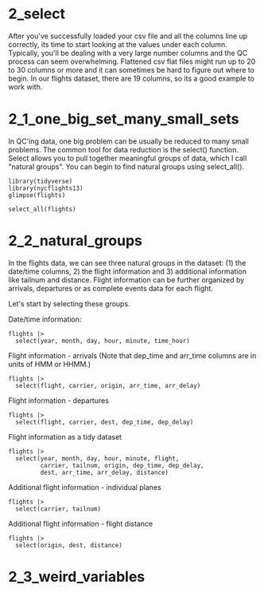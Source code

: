 
# 2_select

After you've successfully loaded your csv file and all the columns line up correctly, its time to start looking at the values under each column. Typically, you'll be dealing with a very large number columns and the QC process can seem overwhelming.  Flattened csv flat files might run up to 20 to 30 columns or more and it can sometimes be hard to figure out where to begin. In our flights dataset, there are 19 columns, so its a good example to work with.

# 2_1_one_big_set_many_small_sets

In QC'ing data, one big problem can be usually be reduced to many small problems. The common tool for data reduction is the select() function. Select allows you to pull together meaningful groups of data, which I call "natural groups". You can begin to find natural groups using select_all(). 


    library(tidyverse) 
    library(nycflights13)
    glimpse(flights)
    
    select_all(flights)

# 2_2_natural_groups

In the flights data, we can see three natural groups in the dataset: (1) the date/time columns, 2) the flight information and 3) additional information like tailnum and distance. Flight information can be further organized by arrivals, departures or as complete events data for each flight.

Let's start by selecting these groups.

Date/time information:

    flights |>
      select(year, month, day, hour, minute, time_hour)


Flight information - arrivals (Note that dep_time and arr_time columns are in units of HMM or HHMM.)

    flights |>
      select(flight, carrier, origin, arr_time, arr_delay)


Flight information - departures

    flights |>
      select(flight, carrier, dest, dep_time, dep_delay)
      
      
Flight information as a tidy dataset

    flights |>
      select(year, month, day, hour, minute, flight, 
             carrier, tailnum, origin, dep_time, dep_delay, 
             dest, arr_time, arr_delay, distance)

      
Additional flight information - individual planes

    flights |> 
      select(carrier, tailnum)

Additional flight information - flight distance

    flights |>
      select(origin, dest, distance)
      


# 2_3_weird_variables 





   
   



